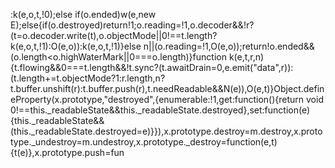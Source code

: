 :k(e,o,t,!0);else if(o.ended)w(e,new E);else{if(o.destroyed)return!1;o.reading=!1,o.decoder&&!r?(t=o.decoder.write(t),o.objectMode||0!==t.length?k(e,o,t,!1):O(e,o)):k(e,o,t,!1)}else n||(o.reading=!1,O(e,o));return!o.ended&&(o.length<o.highWaterMark||0===o.length)}function k(e,t,r,n){t.flowing&&0===t.length&&!t.sync?(t.awaitDrain=0,e.emit("data",r)):(t.length+=t.objectMode?1:r.length,n?t.buffer.unshift(r):t.buffer.push(r),t.needReadable&&N(e)),O(e,t)}Object.defineProperty(x.prototype,"destroyed",{enumerable:!1,get:function(){return void 0!==this._readableState&&this._readableState.destroyed},set:function(e){this._readableState&&(this._readableState.destroyed=e)}}),x.prototype.destroy=m.destroy,x.prototype._undestroy=m.undestroy,x.prototype._destroy=function(e,t){t(e)},x.prototype.push=fun